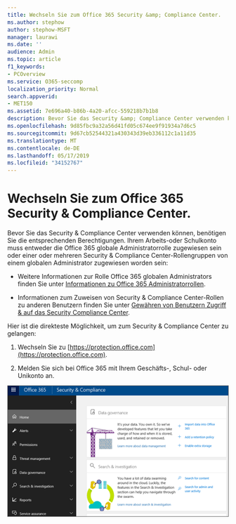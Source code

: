 ```yaml
---
title: Wechseln Sie zum Office 365 Security &amp; Compliance Center.
ms.author: stephow
author: stephow-MSFT
manager: laurawi
ms.date: ''
audience: Admin
ms.topic: article
f1_keywords:
- PCOverview
ms.service: O365-seccomp
localization_priority: Normal
search.appverid:
- MET150
ms.assetid: 7e696a40-b86b-4a20-afcc-559218b7b1b8
description: Bevor Sie das Security &amp; Compliance Center verwenden können, benötigen Sie die entsprechenden Berechtigungen. Ihrem Arbeits-oder Schulkonto muss entweder die Office 365 globale Administratorrolle zugewiesen sein oder einer oder mehreren Security &amp; Compliance Center-Rollengruppen von einem globalen Administrator zugewiesen worden sein.
ms.openlocfilehash: 9d85fbc9a32a56d41fd05c674ee9f91934a7d6c5
ms.sourcegitcommit: 9d67cb52544321a430343d39eb336112c1a11d35
ms.translationtype: MT
ms.contentlocale: de-DE
ms.lasthandoff: 05/17/2019
ms.locfileid: "34152767"
---
```

# <a name="go-to-the-office-365-security-amp-compliance-center"></a>Wechseln Sie zum Office 365 Security &amp; Compliance Center.

Bevor Sie das Security &amp; Compliance Center verwenden können, benötigen Sie die entsprechenden Berechtigungen. Ihrem Arbeits-oder Schulkonto muss entweder die Office 365 globale Administratorrolle zugewiesen sein oder einer oder mehreren Security &amp; Compliance Center-Rollengruppen von einem globalen Administrator zugewiesen worden sein:
  
- Weitere Informationen zur Rolle Office 365 globalen Administrators finden Sie unter [Informationen zu Office 365 Administratorrollen](https://support.office.com/article/da585eea-f576-4f55-a1e0-87090b6aaa9d). 
    
- Informationen zum Zuweisen von Security &amp; Compliance Center-Rollen zu anderen Benutzern finden Sie unter [Gewähren von Benutzern Zugriff &amp; auf das Security Compliance Center](grant-access-to-the-security-and-compliance-center.md).
    
Hier ist die direkteste Möglichkeit, um zum Security &amp; Compliance Center zu gelangen:
  
1. Wechseln Sie zu [https://protection.office.com](https://protection.office.com).
    
2. Melden Sie sich bei Office 365 mit Ihrem Geschäfts-, Schul- oder Unikonto an.
    
![Office 365 Security &amp; Compliance Center-Startseite](media/f1d35324-ac44-4f59-96a7-b11767b43201.png)
  

